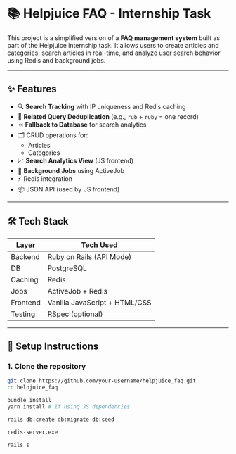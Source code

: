# 📚 Helpjuice FAQ - Internship Task

This project is a simplified version of a **FAQ management system** built as part of the Helpjuice internship task. It allows users to create articles and categories, search articles in real-time, and analyze user search behavior using Redis and background jobs.

---

## ✨ Features

- 🔍 **Search Tracking** with IP uniqueness and Redis caching
- 🧠 **Related Query Deduplication** (e.g., `rub` + `ruby` = one record)
- ⏪ **Fallback to Database** for search analytics
- 🗂️ CRUD operations for:
  - Articles
  - Categories
- 📈 **Search Analytics View** (JS frontend)
- 🧵 **Background Jobs** using ActiveJob
- ⚡ Redis integration
- 📦 JSON API (used by JS frontend)

---

## 🛠 Tech Stack

| Layer       | Tech Used                     |
|-------------|-------------------------------|
| Backend     | Ruby on Rails (API Mode)      |
| DB          | PostgreSQL                    |
| Caching     | Redis                         |
| Jobs        | ActiveJob + Redis             |
| Frontend    | Vanilla JavaScript + HTML/CSS |
| Testing     | RSpec (optional)              |

---

## 🚀 Setup Instructions

### 1. Clone the repository

```bash
git clone https://github.com/your-username/helpjuice_faq.git
cd helpjuice_faq

bundle install
yarn install # If using JS dependencies

rails db:create db:migrate db:seed

redis-server.exe

rails s
